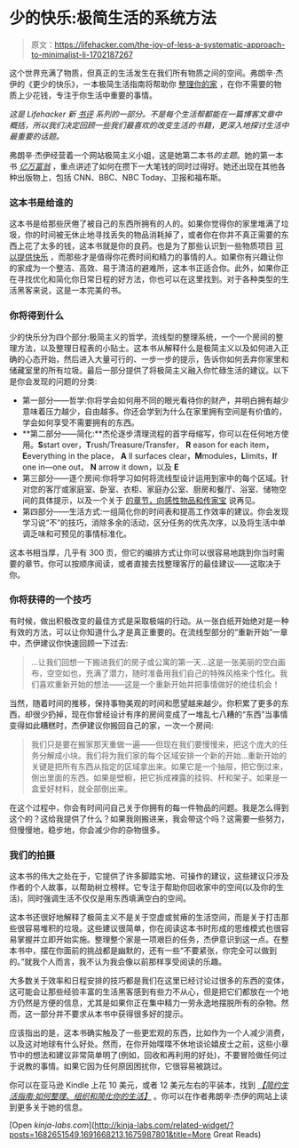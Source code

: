 # 少的快乐:极简生活的系统方法

> 原文：<https://lifehacker.com/the-joy-of-less-a-systematic-approach-to-minimalist-li-1702187267>

这个世界充满了物质，但真正的生活发生在我们所有物质之间的空间。弗朗辛·杰伊的《更少的快乐》，一本极简生活指南将帮助你 [整理你的家](https://lifehacker.com/how-to-kick-your-clutter-habit-and-live-in-a-clean-hous-5957609) ，在你不需要的物质上少花钱，专注于你生活中重要的事情。



*这是 Lifehacker 新* [*书评*](http://lifehacker.com/book-reviews) *系列的一部分。不是每个生活帮都能在一篇博客文章中概括，所以我们决定回顾一些我们最喜欢的改变生活的书籍，更深入地探讨生活中最重要的话题。*

弗朗辛·杰伊经营着一个网站极简主义小姐，这是她第二本书*的主题*。她的第一本书 [*亿万富翁*](http://www.amazon.com/gp/product/0984087303?asc_campaign=InlineText&asc_refurl=https://lifehacker.com/the-joy-of-less-a-systematic-approach-to-minimalist-li-1702187267&asc_source=&tag=kinjalifehackerlink-20) ，重点讲述了如何在攒下一大笔钱的同时过得好。她还出现在其他各种出版物上，包括 CNN、BBC、NBC Today、卫报和福布斯。

### **这本书是给谁的**

这本书是给那些厌倦了被自己的东西所拥有的人的。如果你觉得你的家里堆满了垃圾，你的时间被无休止地寻找丢失的物品消耗掉了，或者你在你并不真正需要的东西上花了太多的钱，这本书就是你的良药。也是为了那些认识到一些物质项目 [可以提供快乐](http://lifehacker.com/how-to-buy-happiness-the-purchases-most-likely-to-brin-1681780686) ，而那些才是值得你花费时间和精力的事情的人。如果你有兴趣让你的家成为一个整洁、高效、易于清洁的避难所，这本书正适合你。此外，如果你正在寻找优化和简化你日常日程的好方法，你也可以在这里找到。对于各种类型的生活黑客来说，这是一本完美的书。

### **你将得到什么**

少的快乐分为四个部分:极简主义的哲学，流线型的整理系统，一个一个房间的整理方法，以及整理日程表的小贴士。这本书从解释什么是极简主义以及如何进入正确的心态开始，然后进入大量可行的、一步一步的提示，告诉你如何丢弃你家里和储藏室里的所有垃圾。最后一部分提供了将极简主义融入你忙碌生活的建议。以下是你会发现的问题的分类:

*   第一部分——哲学:你将学会如何用不同的眼光看待你的财产，并明白拥有越少意味着压力越少，自由越多。你还会学到为什么在家里拥有空间是有价值的，学会如何享受不需要拥有的东西。
*   **第二部分——简化:**杰伦逐步清理流程的首字母缩写，你可以在任何地方使用。**S**start over，**T**rush/Treasure/Transfer， **R** eason for each item，**E**everything in the place， **A** ll surfaces clear，**M**modules，**L**limits，**I**f one in—one out， **N** arrow it down，以及 **E**
*   第三部分——逐个房间:你将学习如何将流线型设计运用到家中的每个区域。针对您的客厅或家庭室、卧室、衣柜、家庭办公室、厨房和餐厅、浴室、储物空间的具体提示，以及一个关于 [的章节，向感性物品和传家宝](http://lifehacker.com/the-guilt-free-guide-to-parting-ways-with-your-sentimen-1693112550) 说再见。
*   第四部分——生活方式:一组简化你的时间表和提高工作效率的建议。你会发现学习说“不”的技巧，消除多余的活动，区分任务的优先次序，以及将生活中单调乏味和可预见的事情标准化。

这本书相当厚，几乎有 300 页，但它的编排方式让你可以很容易地跳到你当时需要的章节。你可以按顺序阅读，或者直接去找整理客厅的最佳建议——这取决于你。

### **你将获得的一个技巧**

有时候，做出积极改变的最佳方式是采取极端的行动。从一张白纸开始绝对是一种有效的方法，可以让你知道什么才是真正重要的。在流线型部分的“重新开始”一章中，杰伊建议你快速回顾一下过去:

> ...让我们回想一下搬进我们的房子或公寓的第一天…这是一张美丽的空白画布，空空如也，充满了潜力，随时准备用我们自己的特殊风格来个性化。我们喜欢重新开始的想法——这是一个重新开始并把事情做好的绝佳机会！

当然，随着时间的推移，保持事物美观的时间和愿望越来越少。你积累了更多的东西，却很少扔掉，现在你曾经设计有序的房间变成了一堆乱七八糟的“东西”当事情变得如此糟糕时，杰伊建议你搬回自己的家，一次一个房间:

> 我们只是要在搬家那天重做一遍——但现在我们要慢慢来，把这个庞大的任务分解成小块。我们将为我们家的每个区域安排一个新的开始…重新开始的关键是把所有东西从指定的区域拿出来。如果它是一个抽屉，把它倒过来，倒出里面的东西。如果是壁橱，把它拆成裸露的挂钩、杆和架子。如果是一盒爱好材料，就全部倒出来。

在这个过程中，你会有时间问自己关于你拥有的每一件物品的问题。我是怎么得到这个的？这给我提供了什么？如果我刚搬进来，我会带这个吗？这需要一些努力，但慢慢地，稳步地，你会减少你的杂物很多。

### **我们的拍摄**

这本书的伟大之处在于，它提供了许多脚踏实地、可操作的建议，这些建议只涉及作者的个人故事，以帮助树立榜样。它专注于帮助你回收家中的空间(以及你的生活)，同时强调生活不仅仅是用东西填满空白的空间。

这本书还很好地解释了极简主义不是关于空虚或贫瘠的生活空间，而是关于打击那些很容易堆积的垃圾。这些建议很简单，你在阅读这本书时形成的思维模式也很容易掌握并立即开始实施。整理整个家是一项艰巨的任务，杰伊意识到这一点。在整本书中，摆在你面前的挑战都是幽默的，还有一些“不要紧张，你完全可以做到的。”就我个人而言，我不认为我会像以前那样享受阅读的乐趣。

大多数关于效率和日程安排的技巧都是我们在这里已经讨论过很多的东西的变体，这可能会让那些经验丰富的生活黑客感到有些力不从心，但是把它们都放在一个地方仍然是方便的信息，尤其是如果你正在集中精力一劳永逸地摆脱所有的杂物。然而，这一部分并不要求从本书中获得很多好的提示。

应该指出的是，这本书确实触及了一些更宏观的东西，比如作为一个人减少消费，以及这对地球有什么好处。然而，在你开始喋喋不休地谈论嬉皮士之前，这些小章节中的想法和建议非常简单明了(例如，回收和再利用的好处)，不要冒险做任何过于说教的事情。如果它因为任何原因困扰你，它很容易被跳过。

你可以在亚马逊 Kindle 上花 10 美元，或者 12 美元左右的平装本，找到 [*【简约生活指南:如何整理、组织和简化你的生活】*](http://www.amazon.com/Joy-Less-Minimalist-Living-Guide-ebook/dp/B003UNJX4S/?asc_campaign=InlineText&asc_refurl=https://lifehacker.com/the-joy-of-less-a-systematic-approach-to-minimalist-li-1702187267&asc_source=&tag=kinjalifehackerlink-20) 。你可以在作者弗朗辛·杰伊的网站上读到更多关于她的信息。

[Open *kinja-labs.com*](http://kinja-labs.com/related-widget/?posts=1682651549,1691668213,1675987801&title=More Great Reads)